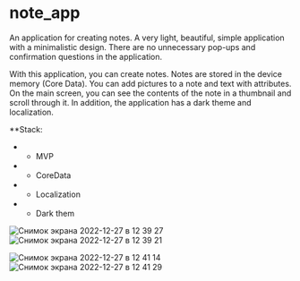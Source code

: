 # note_app

An application for creating notes. A very light, beautiful, simple application with a minimalistic design. There are no unnecessary pop-ups and confirmation questions in the application.

With this application, you can create notes. Notes are stored in the device memory (Core Data). You can add pictures to a note and text with attributes. On the main screen, you can see the contents of the note in a thumbnail and scroll through it. In addition, the application has a dark theme and localization.


**Stack:

* - MVP

* - CoreData

* - Localization

* - Dark them



![Снимок экрана 2022-12-27 в 12 39 27](https://user-images.githubusercontent.com/72195521/209647285-ad94ce04-859b-4113-9c0b-14cc02758158.png)
![Снимок экрана 2022-12-27 в 12 39 21](https://user-images.githubusercontent.com/72195521/209647315-de7e5706-286f-4bb3-b6aa-2b430f37a3cf.png)

![Снимок экрана 2022-12-27 в 12 41 14](https://user-images.githubusercontent.com/72195521/209647358-0448795f-79a0-4d57-bd56-c0c8ca4cdc07.png)
![Снимок экрана 2022-12-27 в 12 41 29](https://user-images.githubusercontent.com/72195521/209647398-0734692d-8c49-42a0-a08f-d61486c00b2d.png)

